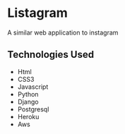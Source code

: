 # Listagram

A similar web application to instagram

## Technologies Used

* Html
* CSS3
* Javascript
* Python
* Django
* Postgresql
* Heroku
* Aws



